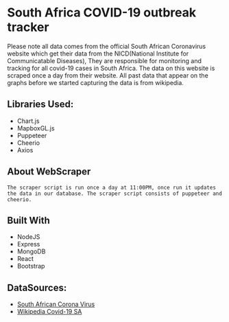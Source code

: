 # South Africa COVID-19 outbreak tracker
Please note all data comes from the official South African Coronavirus website which get their data from the NICD(National Institute for Communicatable Diseases), They are responsible for monitoring and tracking for all covid-19 cases in South Africa. The data on this website is scraped once a day from their website. All past data that appear on the graphs before we started capturing the data is from wikipedia.

## Libraries Used:
 - Chart.js
 - MapboxGL.js
 - Puppeteer
 - Cheerio
 - Axios

## About WebScraper
 ```
 The scraper script is run once a day at 11:00PM, once run it updates the data in our database. The scraper script consists of puppeteer and cheerio.
 ```
 
 ## Built With
 - NodeJS
 - Express
 - MongoDB
 - React
 - Bootstrap

## DataSources:
- [South African Corona Virus](https://sacoronavirus.co.za/)
- [Wikipedia Covid-19 SA](https://en.wikipedia.org/wiki/Template:2019%E2%80%9320_coronavirus_pandemic_data/South_Africa_medical_cases_chart)

